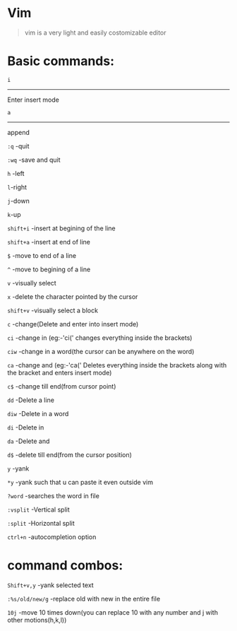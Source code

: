 # Vim

> vim is a very light and easily costomizable editor



# Basic commands:

`i` 
___
Enter insert mode

`a` 
___
append

`:q` -quit

`:wq` -save and quit

`h` -left

`l`-right

`j`-down

`k`-up

`shift+i` -insert at begining of the line

`shift+a` -insert at end of line

`$` -move to end of a line

`^` -move to begining of a line

`v`   -visually select

`x` -delete the character pointed by the cursor

`shift+v` -visually select a block

`c` -change(Delete and enter into insert mode)

`ci` -change in (eg:-'ci(' changes everything inside the brackets)

`ciw` -change in a word(the cursor can be anywhere on the word)

`ca`  -change and (eg:-'ca(' Deletes everything inside the brackets along with the bracket and enters insert mode)

`c$` -change till end(from cursor point)

`dd` -Delete a line

`diw` -Delete in a word

`di` -Delete in

`da` -Delete and

`d$` -delete till end(from the cursor position)

`y` -yank

`*y` -yank such that u can paste it even outside vim

`?word` -searches the word in file

`:vsplit` -Vertical split

`:split` -Horizontal split

`ctrl+n` -autocompletion option


# command combos:

`Shift+v,y` -yank selected text

`:%s/old/new/g` -replace old with new in the entire file

`10j` -move 10 times down(you can replace 10 with any number and j with other motions(h,k,l))
